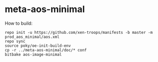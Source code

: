 # meta-aos-minimal

How to build:

```
repo init -u https://github.com/xen-troops/manifests -b master -m prod_aos_minimal/aos.xml
repo sync
source poky/oe-init-build-env
cp -r ../meta-aos-minimal/doc/* conf
bitbake aos-image-minimal
```